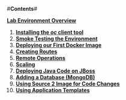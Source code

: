 #**Contents**#

**[Lab Environment Overview](http://training.runcloudrun.com/roadshow/00-environment.md.html)**

1. **[Installing the *oc* client tool](http://training.runcloudrun.com/roadshow/01-install.md.html)**
2. **[Smoke Testing the Environment](http://training.runcloudrun.com/roadshow/02-smoketest.md.html)**
3. **[Deploying our First Docker Image](http://training.runcloudrun.com/roadshow/03-docker.md.html)**
4. **[Creating Routes](http://training.runcloudrun.com/roadshow/04-routes.md.html)**
5. **[Remote Operations](http://training.runcloudrun.com/roadshow/05-remote-ops.md.html)**
6. **[Scaling](http://training.runcloudrun.com/roadshow/06-scaling.md.html)**
7. **[Deploying Java Code on JBoss](http://training.runcloudrun.com/roadshow/07-jboss.md.html)**
8. **[Adding a Database (MongoDB)](http://training.runcloudrun.com/roadshow/08-databases.md.html)**
9. **[Using Source 2 Image for Code Changes](http://training.runcloudrun.com/roadshow/09-codechanges.md.html)**
10. **[Using Application Templates](http://training.runcloudrun.com/roadshow/10-templates.md.html)**
